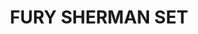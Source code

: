 ---
title: "FURY SHERMAN SET"
price: "TBA"
desc: "Bez opisa"
img_path: "/assets/img/A.MIG-7427.jpg"
brand: AMMO
available: true
special_offer: false
soon: false
cat: "Weathering"
subcat: ""
subsubcat: "wet-setovi"
---